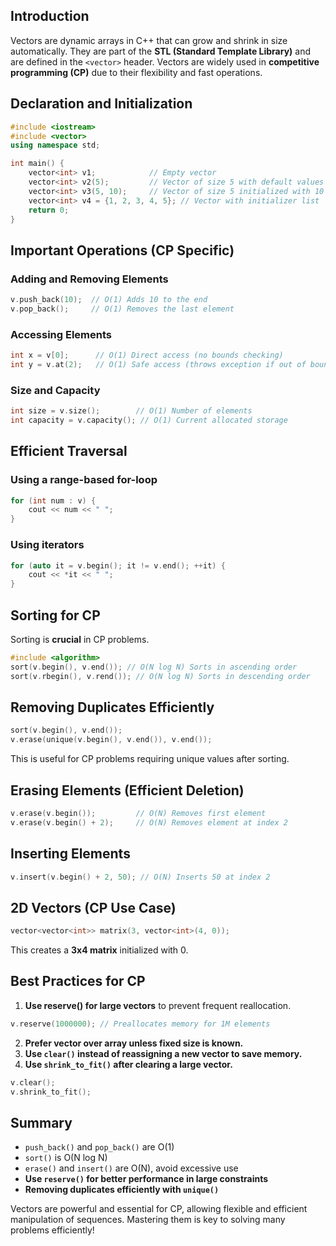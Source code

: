 ## Introduction

Vectors are dynamic arrays in C++ that can grow and shrink in size automatically. They are part of the **STL (Standard Template Library)** and are defined in the `<vector>` header. Vectors are widely used in **competitive programming (CP)** due to their flexibility and fast operations.

## Declaration and Initialization

```cpp
#include <iostream>
#include <vector>
using namespace std;

int main() {
    vector<int> v1;            // Empty vector
    vector<int> v2(5);         // Vector of size 5 with default values (0 for int)
    vector<int> v3(5, 10);     // Vector of size 5 initialized with 10
    vector<int> v4 = {1, 2, 3, 4, 5}; // Vector with initializer list
    return 0;
}
```

## Important Operations (CP Specific)

### Adding and Removing Elements

```cpp
v.push_back(10);  // O(1) Adds 10 to the end
v.pop_back();     // O(1) Removes the last element
```

### Accessing Elements

```cpp
int x = v[0];      // O(1) Direct access (no bounds checking)
int y = v.at(2);   // O(1) Safe access (throws exception if out of bounds)
```

### Size and Capacity

```cpp
int size = v.size();        // O(1) Number of elements
int capacity = v.capacity(); // O(1) Current allocated storage
```

## Efficient Traversal

### Using a range-based for-loop

```cpp
for (int num : v) {
    cout << num << " ";
}
```

### Using iterators

```cpp
for (auto it = v.begin(); it != v.end(); ++it) {
    cout << *it << " ";
}
```

## Sorting for CP

Sorting is **crucial** in CP problems.

```cpp
#include <algorithm>
sort(v.begin(), v.end()); // O(N log N) Sorts in ascending order
sort(v.rbegin(), v.rend()); // O(N log N) Sorts in descending order
```

## Removing Duplicates Efficiently

```cpp
sort(v.begin(), v.end());
v.erase(unique(v.begin(), v.end()), v.end());
```

This is useful for CP problems requiring unique values after sorting.

## Erasing Elements (Efficient Deletion)

```cpp
v.erase(v.begin());         // O(N) Removes first element
v.erase(v.begin() + 2);     // O(N) Removes element at index 2
```

## Inserting Elements

```cpp
v.insert(v.begin() + 2, 50); // O(N) Inserts 50 at index 2
```

## 2D Vectors (CP Use Case)

```cpp
vector<vector<int>> matrix(3, vector<int>(4, 0));
```

This creates a **3x4 matrix** initialized with 0.

## Best Practices for CP

1. **Use reserve() for large vectors** to prevent frequent reallocation.

```cpp
v.reserve(1000000); // Preallocates memory for 1M elements
```

2. **Prefer vector over array unless fixed size is known.**
3. **Use `clear()` instead of reassigning a new vector to save memory.**
4. **Use `shrink_to_fit()` after clearing a large vector.**

```cpp
v.clear();
v.shrink_to_fit();
```

## Summary

- `push_back()` and `pop_back()` are O(1)
- `sort()` is O(N log N)
- `erase()` and `insert()` are O(N), avoid excessive use
- **Use `reserve()` for better performance in large constraints**
- **Removing duplicates efficiently with `unique()`**

Vectors are powerful and essential for CP, allowing flexible and efficient manipulation of sequences. Mastering them is key to solving many problems efficiently!